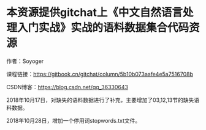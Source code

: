 # 本资源提供gitchat上《中文自然语言处理入门实战》实战的语料数据集合代码资源

作者：Soyoger

课程链接：https://gitbook.cn/gitchat/column/5b10b073aafe4e5a7516708b

CSDN博客：https://blog.csdn.net/qq_36330643

2018年10月17日，对缺失的语料数据进行了补充，主要增加了03,12,13节的缺失语料数据。

2018年10月28日，增加一个停用词stopwords.txt文件。
